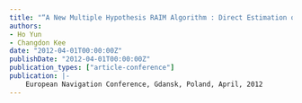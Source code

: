 ```yaml
---
title: "“A New Multiple Hypothesis RAIM Algorithm : Direct Estimation of a Fault Vector with an RRAIM Concept"
authors:
- Ho Yun
- Changdon Kee
date: "2012-04-01T00:00:00Z"
publishDate: "2012-04-01T00:00:00Z"
publication_types: ["article-conference"]
publication: |-
    European Navigation Conference, Gdansk, Poland, April, 2012
---
```

